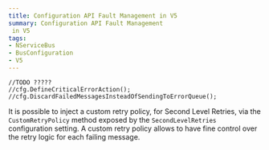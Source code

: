 ```yaml
---
title: Configuration API Fault Management in V5
summary: Configuration API Fault Management
 in V5
tags:
- NServiceBus
- BusConfiguration
- V5
---
```


	//TODO ?????
	//cfg.DefineCriticalErrorAction();
	//cfg.DiscardFailedMessagesInsteadOfSendingToErrorQueue();

It is possible to inject a custom retry policy, for Second Level Retries, via the `CustomRetryPolicy` method exposed by the `SecondLevelRetries` configuration setting. A custom retry policy allows to have fine control over the retry logic for each failing message.
